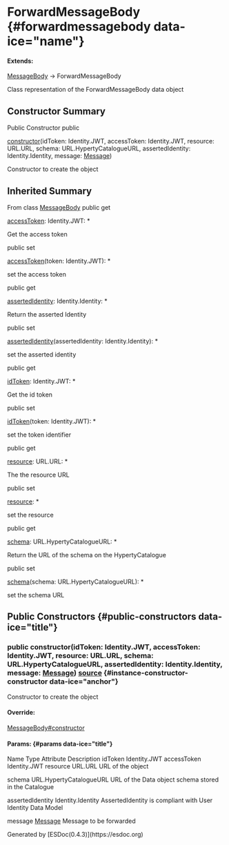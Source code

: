 ForwardMessageBody {#forwardmessagebody data-ice="name"}
==================

<div class="flat-list" data-ice="extendsChain">

#### Extends:

<div>

<span>[MessageBody](../../../class/src/message-factory/MessageBody.js~MessageBody.html)</span>
→ ForwardMessageBody

</div>

</div>

<div class="description" data-ice="description">

Class representation of the ForwardMessageBody data object

</div>

</div>
<div data-ice="constructorSummary">

Constructor Summary
-------------------

Public Constructor <span class="access" data-ice="access">public</span>
<span class="override" data-ice="override"></span>
<div>

<span
data-ice="name"><span>[constructor](../../../class/src/message-factory/MessageBody.js~ForwardMessageBody.html#instance-constructor-constructor)</span></span><span
data-ice="signature">(idToken: <span>Identity.JWT</span>, accessToken:
<span>Identity.JWT</span>, resource: <span>URL.URL</span>, schema:
<span>URL.HypertyCatalogueURL</span>, assertedIdentity:
<span>Identity.Identity</span>, message:
<span>[Message](../../../class/src/message-factory/Message.js~Message.html)</span>)</span>

</div>

<div>

<div data-ice="description">

Constructor to create the object

</div>

</div>

</div>

<div class="inherited-summary" data-ice="inheritedSummary">

Inherited Summary
-----------------

<span class="toggle closed"></span> From class
<span>[MessageBody](../../../class/src/message-factory/MessageBody.js~MessageBody.html)</span>
<span class="access" data-ice="access">public</span> <span class="kind"
data-ice="kind">get</span> <span class="override"
data-ice="override"></span>
<div>

<span
data-ice="name"><span>[accessToken](../../../class/src/message-factory/MessageBody.js~MessageBody.html#instance-get-accessToken)</span></span><span
data-ice="signature">: <span>Identity.JWT</span>: <span>\*</span></span>

</div>

<div>

<div data-ice="description">

Get the access token

</div>

</div>

<span class="access" data-ice="access">public</span> <span class="kind"
data-ice="kind">set</span> <span class="override"
data-ice="override"></span>
<div>

<span
data-ice="name"><span>[accessToken](../../../class/src/message-factory/MessageBody.js~MessageBody.html#instance-set-accessToken)</span></span><span
data-ice="signature">(token: <span>Identity.JWT</span>):
<span>\*</span></span>

</div>

<div>

<div data-ice="description">

set the access token

</div>

</div>

<span class="access" data-ice="access">public</span> <span class="kind"
data-ice="kind">get</span> <span class="override"
data-ice="override"></span>
<div>

<span
data-ice="name"><span>[assertedIdentity](../../../class/src/message-factory/MessageBody.js~MessageBody.html#instance-get-assertedIdentity)</span></span><span
data-ice="signature">: <span>Identity.Identity</span>:
<span>\*</span></span>

</div>

<div>

<div data-ice="description">

Return the asserted Identity

</div>

</div>

<span class="access" data-ice="access">public</span> <span class="kind"
data-ice="kind">set</span> <span class="override"
data-ice="override"></span>
<div>

<span
data-ice="name"><span>[assertedIdentity](../../../class/src/message-factory/MessageBody.js~MessageBody.html#instance-set-assertedIdentity)</span></span><span
data-ice="signature">(assertedIdentity: <span>Identity.Identity</span>):
<span>\*</span></span>

</div>

<div>

<div data-ice="description">

set the asserted identity

</div>

</div>

<span class="access" data-ice="access">public</span> <span class="kind"
data-ice="kind">get</span> <span class="override"
data-ice="override"></span>
<div>

<span
data-ice="name"><span>[idToken](../../../class/src/message-factory/MessageBody.js~MessageBody.html#instance-get-idToken)</span></span><span
data-ice="signature">: <span>Identity.JWT</span>: <span>\*</span></span>

</div>

<div>

<div data-ice="description">

Get the id token

</div>

</div>

<span class="access" data-ice="access">public</span> <span class="kind"
data-ice="kind">set</span> <span class="override"
data-ice="override"></span>
<div>

<span
data-ice="name"><span>[idToken](../../../class/src/message-factory/MessageBody.js~MessageBody.html#instance-set-idToken)</span></span><span
data-ice="signature">(token: <span>Identity.JWT</span>):
<span>\*</span></span>

</div>

<div>

<div data-ice="description">

set the token identifier

</div>

</div>

<span class="access" data-ice="access">public</span> <span class="kind"
data-ice="kind">get</span> <span class="override"
data-ice="override"></span>
<div>

<span
data-ice="name"><span>[resource](../../../class/src/message-factory/MessageBody.js~MessageBody.html#instance-get-resource)</span></span><span
data-ice="signature">: <span>URL.URL</span>: <span>\*</span></span>

</div>

<div>

<div data-ice="description">

The the resource URL

</div>

</div>

<span class="access" data-ice="access">public</span> <span class="kind"
data-ice="kind">set</span> <span class="override"
data-ice="override"></span>
<div>

<span
data-ice="name"><span>[resource](../../../class/src/message-factory/MessageBody.js~MessageBody.html#instance-set-resource)</span></span><span
data-ice="signature">: <span>\*</span></span>

</div>

<div>

<div data-ice="description">

set the resource

</div>

</div>

<span class="access" data-ice="access">public</span> <span class="kind"
data-ice="kind">get</span> <span class="override"
data-ice="override"></span>
<div>

<span
data-ice="name"><span>[schema](../../../class/src/message-factory/MessageBody.js~MessageBody.html#instance-get-schema)</span></span><span
data-ice="signature">: <span>URL.HypertyCatalogueURL</span>:
<span>\*</span></span>

</div>

<div>

<div data-ice="description">

Return the URL of the schema on the HypertyCatalogue

</div>

</div>

<span class="access" data-ice="access">public</span> <span class="kind"
data-ice="kind">set</span> <span class="override"
data-ice="override"></span>
<div>

<span
data-ice="name"><span>[schema](../../../class/src/message-factory/MessageBody.js~MessageBody.html#instance-set-schema)</span></span><span
data-ice="signature">(schema: <span>URL.HypertyCatalogueURL</span>):
<span>\*</span></span>

</div>

<div>

<div data-ice="description">

set the schema URL

</div>

</div>

</div>

<div data-ice="constructorDetails">

Public Constructors {#public-constructors data-ice="title"}
-------------------

<div class="detail" data-ice="detail">

### <span class="access" data-ice="access">public</span> <span data-ice="name">constructor</span><span data-ice="signature">(idToken: <span>Identity.JWT</span>, accessToken: <span>Identity.JWT</span>, resource: <span>URL.URL</span>, schema: <span>URL.HypertyCatalogueURL</span>, assertedIdentity: <span>Identity.Identity</span>, message: <span>[Message](../../../class/src/message-factory/Message.js~Message.html)</span>)</span> <span class="right-info"> <span data-ice="source"><span>[source](../../../file/src/message-factory/MessageBody.js.html#lineNumber240)</span></span> </span> {#instance-constructor-constructor data-ice="anchor"}

<div data-ice="description">

Constructor to create the object

</div>

<div data-ice="override">

#### Override:

<span>[MessageBody\#constructor](../../../class/src/message-factory/MessageBody.js~MessageBody.html#instance-constructor-constructor)</span>

</div>

<div data-ice="properties">

<div data-ice="properties">

#### Params: {#params data-ice="title"}

Name Type Attribute Description idToken <span>Identity.JWT</span>
accessToken <span>Identity.JWT</span> resource <span>URL.URL</span> URL
of the object

schema <span>URL.HypertyCatalogueURL</span> URL of the Data object
schema stored in the Catalogue

assertedIdentity <span>Identity.Identity</span> AssertedIdentity is
compliant with User Identity Data Model

message
<span>[Message](../../../class/src/message-factory/Message.js~Message.html)</span>
Message to be forwarded

</div>

</div>

</div>

</div>

</div>
Generated by [ESDoc<span
data-ice="esdocVersion">(0.4.3)</span>](https://esdoc.org)
